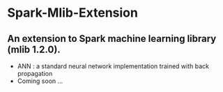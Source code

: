 # Spark-Mlib-Extension
## An extension to Spark machine learning library (mlib 1.2.0).
- ANN : a standard neural network implementation trained with back propagation
- Coming soon ...
